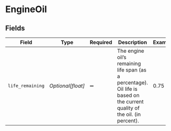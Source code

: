 # EngineOil


## Fields

| Field                                                                                                                      | Type                                                                                                                       | Required                                                                                                                   | Description                                                                                                                | Example                                                                                                                    |
| -------------------------------------------------------------------------------------------------------------------------- | -------------------------------------------------------------------------------------------------------------------------- | -------------------------------------------------------------------------------------------------------------------------- | -------------------------------------------------------------------------------------------------------------------------- | -------------------------------------------------------------------------------------------------------------------------- |
| `life_remaining`                                                                                                           | *Optional[float]*                                                                                                          | :heavy_minus_sign:                                                                                                         | The engine oil’s remaining life span (as a percentage). Oil life is based on the current quality of the oil. (in percent). | 0.75                                                                                                                       |